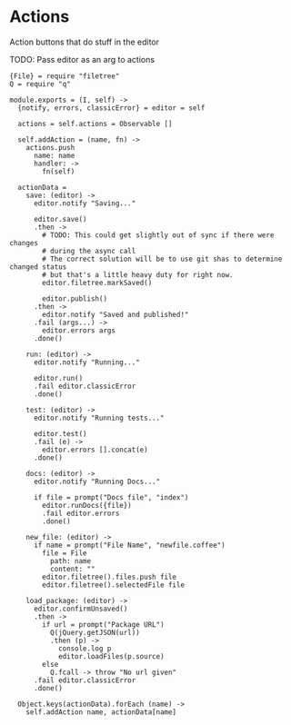 Actions
=======

Action buttons that do stuff in the editor

TODO: Pass editor as an arg to actions

    {File} = require "filetree"
    Q = require "q"

    module.exports = (I, self) ->
      {notify, errors, classicError} = editor = self

      actions = self.actions = Observable []

      self.addAction = (name, fn) ->
        actions.push
          name: name
          handler: ->
            fn(self)

      actionData =
        save: (editor) ->
          editor.notify "Saving..."
  
          editor.save()
          .then ->
            # TODO: This could get slightly out of sync if there were changes
            # during the async call
            # The correct solution will be to use git shas to determine changed status
            # but that's a little heavy duty for right now.
            editor.filetree.markSaved()
  
            editor.publish()
          .then ->
            editor.notify "Saved and published!"
          .fail (args...) ->
            editor.errors args
          .done()
  
        run: (editor) ->
          editor.notify "Running..."
  
          editor.run()
          .fail editor.classicError
          .done()
  
        test: (editor) ->
          editor.notify "Running tests..."
  
          editor.test()
          .fail (e) ->
            editor.errors [].concat(e)
          .done()
  
        docs: (editor) ->
          editor.notify "Running Docs..."
  
          if file = prompt("Docs file", "index")
            editor.runDocs({file})
            .fail editor.errors
            .done()
  
        new_file: (editor) ->
          if name = prompt("File Name", "newfile.coffee")
            file = File
              path: name
              content: ""
            editor.filetree().files.push file
            editor.filetree().selectedFile file
  
        load_package: (editor) ->
          editor.confirmUnsaved()
          .then ->
            if url = prompt("Package URL")
              Q(jQuery.getJSON(url))
              .then (p) ->
                console.log p
                editor.loadFiles(p.source)
            else
              Q.fcall -> throw "No url given"
          .fail editor.classicError
          .done()

      Object.keys(actionData).forEach (name) ->
        self.addAction name, actionData[name]
